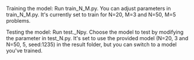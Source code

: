 Training the model:
Run train_N_M.py. You can adjust parameters in train_N_M.py. It's currently set to train for N=20, M=3 and N=50, M=5 problems.


Testing the model:
Run test._Npy. Choose the model to test by modifying the parameter in test_N.py. It's set to use the provided model (N=20, 3 and N=50, 5, seed:1235) in the result folder, but you can switch to a model you've trained.